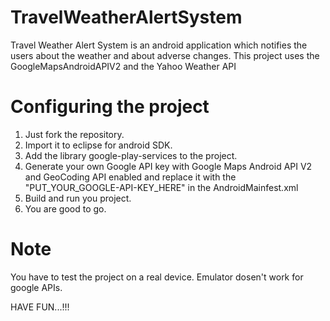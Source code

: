TravelWeatherAlertSystem
========================

Travel Weather Alert System is an android application which notifies the users about the weather and about adverse changes. This project uses the GoogleMapsAndroidAPIV2 and the Yahoo Weather API

Configuring the project
=====================================
1. Just fork the repository.
2. Import it to eclipse for android SDK.
3. Add the library google-play-services to the project. 
4. Generate your own Google API key with Google Maps Android API V2 and GeoCoding API enabled and replace it with the "PUT_YOUR_GOOGLE-API-KEY_HERE" in the AndroidMainfest.xml
5. Build and run you project.
5. You are good to go.

**Note**
========
You have to test the project on a real device. Emulator dosen't work for google APIs.


HAVE FUN...!!!

